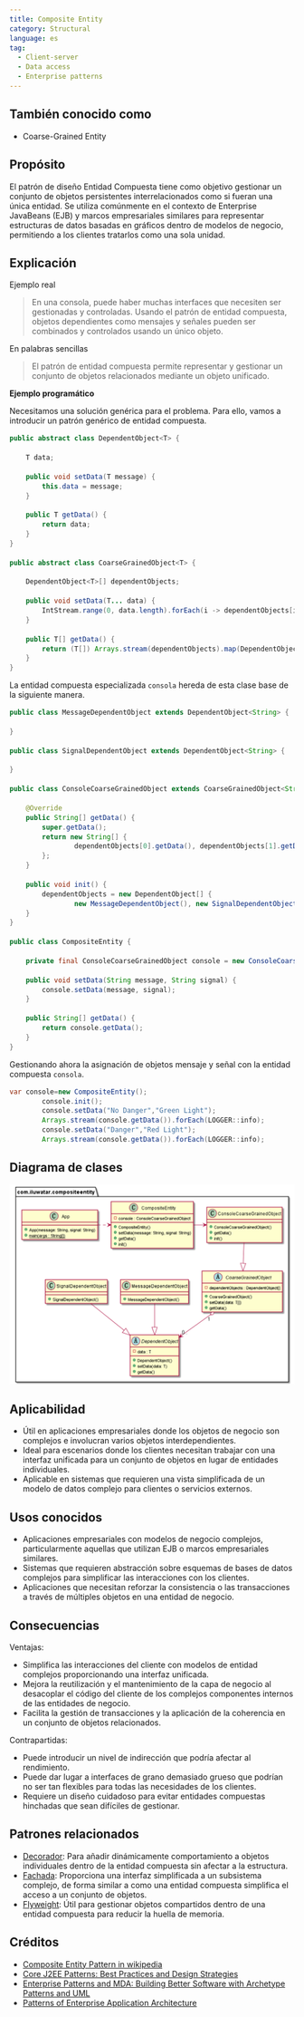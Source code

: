 ```yaml
---
title: Composite Entity
category: Structural
language: es
tag:
  - Client-server
  - Data access
  - Enterprise patterns
---
```


## También conocido como

* Coarse-Grained Entity

## Propósito

El patrón de diseño Entidad Compuesta tiene como objetivo gestionar un conjunto de objetos persistentes
interrelacionados como si fueran una única entidad. Se utiliza comúnmente en el contexto de Enterprise JavaBeans (EJB) y
marcos empresariales similares para representar estructuras de datos basadas en gráficos dentro de modelos de negocio,
permitiendo a los clientes tratarlos como una sola unidad.

## Explicación

Ejemplo real

> En una consola, puede haber muchas interfaces que necesiten ser gestionadas y controladas. Usando el patrón de entidad
> compuesta, objetos dependientes como mensajes y señales pueden ser combinados y controlados usando un único objeto.

En palabras sencillas

> El patrón de entidad compuesta permite representar y gestionar un conjunto de objetos relacionados mediante un objeto
> unificado.

**Ejemplo programático**

Necesitamos una solución genérica para el problema. Para ello, vamos a introducir un patrón genérico de entidad
compuesta.

```java
public abstract class DependentObject<T> {

    T data;

    public void setData(T message) {
        this.data = message;
    }

    public T getData() {
        return data;
    }
}

public abstract class CoarseGrainedObject<T> {

    DependentObject<T>[] dependentObjects;

    public void setData(T... data) {
        IntStream.range(0, data.length).forEach(i -> dependentObjects[i].setData(data[i]));
    }

    public T[] getData() {
        return (T[]) Arrays.stream(dependentObjects).map(DependentObject::getData).toArray();
    }
}

```

La entidad compuesta especializada `consola` hereda de esta clase base de la siguiente manera.

```java
public class MessageDependentObject extends DependentObject<String> {

}

public class SignalDependentObject extends DependentObject<String> {

}

public class ConsoleCoarseGrainedObject extends CoarseGrainedObject<String> {

    @Override
    public String[] getData() {
        super.getData();
        return new String[] {
                dependentObjects[0].getData(), dependentObjects[1].getData()
        };
    }

    public void init() {
        dependentObjects = new DependentObject[] {
                new MessageDependentObject(), new SignalDependentObject()};
    }
}

public class CompositeEntity {

    private final ConsoleCoarseGrainedObject console = new ConsoleCoarseGrainedObject();

    public void setData(String message, String signal) {
        console.setData(message, signal);
    }

    public String[] getData() {
        return console.getData();
    }
}
```

Gestionando ahora la asignación de objetos mensaje y señal con la entidad compuesta `consola`.

```java
var console=new CompositeEntity();
        console.init();
        console.setData("No Danger","Green Light");
        Arrays.stream(console.getData()).forEach(LOGGER::info);
        console.setData("Danger","Red Light");
        Arrays.stream(console.getData()).forEach(LOGGER::info);
```

## Diagrama de clases

![alt text](./etc/composite_entity.urm.png "Patrón de entidad compuesta")

## Aplicabilidad

* Útil en aplicaciones empresariales donde los objetos de negocio son complejos e involucran varios objetos
  interdependientes.
* Ideal para escenarios donde los clientes necesitan trabajar con una interfaz unificada para un conjunto de objetos en
  lugar de entidades individuales.
* Aplicable en sistemas que requieren una vista simplificada de un modelo de datos complejo para clientes o servicios
  externos.

## Usos conocidos

* Aplicaciones empresariales con modelos de negocio complejos, particularmente aquellas que utilizan EJB o marcos
  empresariales similares.
* Sistemas que requieren abstracción sobre esquemas de bases de datos complejos para simplificar las interacciones con
  los clientes.
* Aplicaciones que necesitan reforzar la consistencia o las transacciones a través de múltiples objetos en una entidad
  de negocio.

## Consecuencias

Ventajas:

* Simplifica las interacciones del cliente con modelos de entidad complejos proporcionando una interfaz unificada.
* Mejora la reutilización y el mantenimiento de la capa de negocio al desacoplar el código del cliente de los complejos
  componentes internos de las entidades de negocio.
* Facilita la gestión de transacciones y la aplicación de la coherencia en un conjunto de objetos relacionados.

Contrapartidas:

* Puede introducir un nivel de indirección que podría afectar al rendimiento.
* Puede dar lugar a interfaces de grano demasiado grueso que podrían no ser tan flexibles para todas las necesidades de
  los clientes.
* Requiere un diseño cuidadoso para evitar entidades compuestas hinchadas que sean difíciles de gestionar.

## Patrones relacionados

* [Decorador](https://java-design-patterns.com/patterns/decorator/): Para añadir dinámicamente comportamiento a objetos
  individuales dentro de la entidad compuesta sin afectar a la estructura.
* [Fachada](https://java-design-patterns.com/patterns/facade/): Proporciona una interfaz simplificada a un subsistema
  complejo, de forma similar a como una entidad compuesta simplifica el acceso a un conjunto de objetos.
* [Flyweight](https://java-design-patterns.com/patterns/flyweight/): Útil para gestionar objetos compartidos dentro de
  una entidad compuesta para reducir la huella de memoria.

## Créditos

* [Composite Entity Pattern in wikipedia](https://en.wikipedia.org/wiki/Composite_entity_pattern)
* [Core J2EE Patterns: Best Practices and Design Strategies](https://amzn.to/4cAbDap)
* [Enterprise Patterns and MDA: Building Better Software with Archetype Patterns and UML](https://amzn.to/49mslqS)
* [Patterns of Enterprise Application Architecture](https://amzn.to/3xjKdpe)
